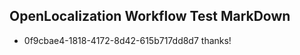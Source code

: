 ## OpenLocalization Workflow Test MarkDown
* 0f9cbae4-1818-4172-8d42-615b717dd8d7 thanks!

<!--HONumber=Aug16_HO3-->


